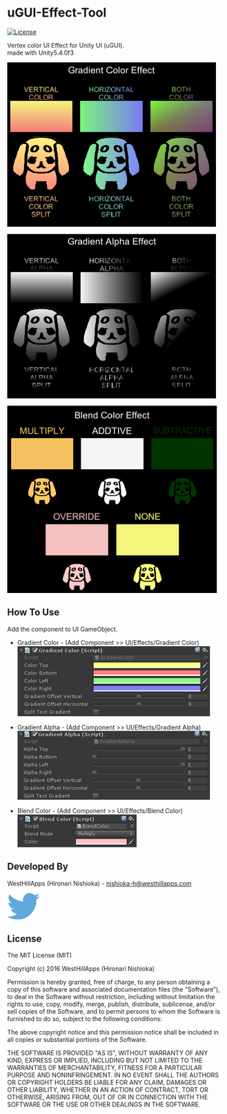 uGUI-Effect-Tool
======

[![License](https://img.shields.io/badge/license-MIT-blue.svg?style=flat)](http://opensource.org/licenses/mit-license.php)

Vertex color UI Effect for Unity UI (uGUI).  
made with Unity5.4.0f3

![GradientColor01](https://raw.githubusercontent.com/WestHillApps/westhillapps.github.io/master/res/ugui-effect-tool_gradient_color01.png)

![GradientAlpha01](https://raw.githubusercontent.com/WestHillApps/westhillapps.github.io/master/res/ugui-effect-tool_gradient_alpha01.png)

![Blend01](https://raw.githubusercontent.com/WestHillApps/westhillapps.github.io/master/res/ugui-effect-tool_blend01.png)

How To Use
-------
Add the component to UI GameObject.

* Gradient Color - (Add Component >> UI/Effects/Gradient Color)  
![GradientColor02](https://raw.githubusercontent.com/WestHillApps/westhillapps.github.io/master/res/ugui-effect-tool_gradient_color02.png)

* Gradient Alpha - (Add Component >> UI/Effects/Gradient Alpha)  
![GradientColor02](https://raw.githubusercontent.com/WestHillApps/westhillapps.github.io/master/res/ugui-effect-tool_gradient_alpha02.png)

* Blend Color - (Add Component >> UI/Effects/Blend Color)    
![Blend02](https://raw.githubusercontent.com/WestHillApps/westhillapps.github.io/master/res/ugui-effect-tool_blend02.png)
  

Developed By
-------
WestHillApps (Hironari Nishioka) - <nishioka-h@westhillapps.com>

<a href="https://twitter.com/westhillapps">
<img alt="Follow me on Twitter"
src="https://raw.githubusercontent.com/WestHillApps/westhillapps.github.io/master/res/twitter.png" width="75"/>
</a>

License
-------
The MIT License (MIT)

Copyright (c) 2016 WestHillApps (Hironari Nishioka)

Permission is hereby granted, free of charge, to any person obtaining a copy
of this software and associated documentation files (the "Software"), to deal
in the Software without restriction, including without limitation the rights
to use, copy, modify, merge, publish, distribute, sublicense, and/or sell
copies of the Software, and to permit persons to whom the Software is
furnished to do so, subject to the following conditions:

The above copyright notice and this permission notice shall be included in
all copies or substantial portions of the Software.

THE SOFTWARE IS PROVIDED "AS IS", WITHOUT WARRANTY OF ANY KIND, EXPRESS OR
IMPLIED, INCLUDING BUT NOT LIMITED TO THE WARRANTIES OF MERCHANTABILITY,
FITNESS FOR A PARTICULAR PURPOSE AND NONINFRINGEMENT. IN NO EVENT SHALL THE
AUTHORS OR COPYRIGHT HOLDERS BE LIABLE FOR ANY CLAIM, DAMAGES OR OTHER
LIABILITY, WHETHER IN AN ACTION OF CONTRACT, TORT OR OTHERWISE, ARISING FROM,
OUT OF OR IN CONNECTION WITH THE SOFTWARE OR THE USE OR OTHER DEALINGS IN
THE SOFTWARE.
